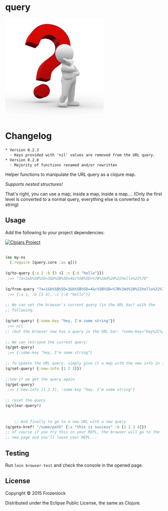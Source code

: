 # query

![Query](./QuestionA.jpg)

# Changelog
	* Version 0.2.3
	  - Keys provided with 'nil' values are removed from the URL query.
	* Version 0.2.0
	  - Majority of functions renamed and/or rewritten

Helper functions to manipulate the URL query as a clojure map.

*Supports nested structures!*

That's right, you can use a map, inside a map, inside a map.... (Only
the first level is converted to a normal query, everything else is
converted to a string)

## Usage
   Add the following to your project dependencies:

[![Clojars Project](http://clojars.org/org.clojars.frozenlock/query/latest-version.svg)](http://clojars.org/org.clojars.frozenlock/query)

```clj

(ns my-ns
  (:require [query.core :as q]))

(q/to-query {:a 1 :b [3 4] :c {:d "hello"}})
 ;=> "?a=1&b%5B%5D=3&b%5B%5D=4&c%5B%5D=%7B%3Ad%20%22hello%22%7D"

(q/from-query "?a=1&b%5B%5D=3&b%5B%5D=4&c%5B%5D=%7B%3Ad%20%22hello%22%7D")
 ;=> {:a 1, :b [3 4], :c {:d "hello"}}

;; We can set the browser's current query (in the URL bar) with the
;; following:

(q/set-query! {:some-key "hey, I'm some string"})
 ;=> nil
;; (but the browser now has a query in the URL bar: ?some-key="hey%2C%20I'm%20some%20string")

;; We can retrieve the current query:
(q/get-query)
 ;=> {:some-key "hey, I'm some string"}

;; To update the URL query, simply give it a map with the new info in it
(q/set-query! {:new-info [1 2 3]})

;;now if we get the query again
(q/get-query)
 ;=> {:new-info [1 2 3], :some-key "hey, I'm some string"}

;; reset the query
(q/clear-query!)


	;; And finally to go to a new URL with a new query
(q/goto-href! "/some/path" {:a "this is success" :b [1 2 3 4]})
;; of course if you try this in your REPL, the browser will go to the
;; new page and you'll loose your REPL...

```

## Testing
Run `lein browser-test` and check the console in the opened page.

## License

Copyright © 2015 Frozenlock

Distributed under the Eclipse Public License, the same as Clojure.
